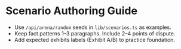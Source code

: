 # Scenario Authoring Guide
- Use `/api/arena/random` seeds in `lib/scenarios.ts` as examples.
- Keep fact patterns 1–3 paragraphs. Include 2–4 points of dispute.
- Add expected exhibits labels (Exhibit A/B) to practice foundation.
